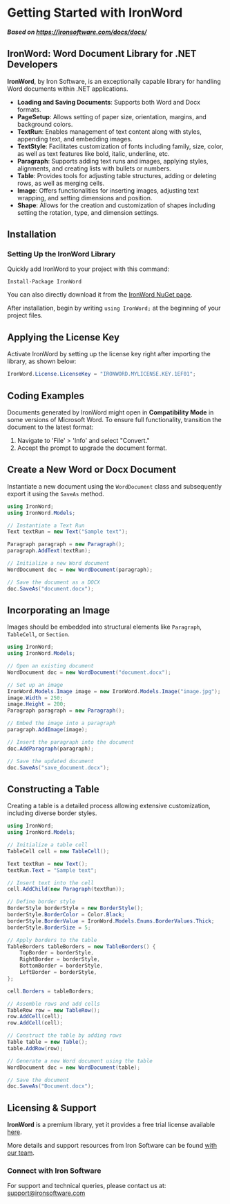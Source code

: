 # Getting Started with IronWord

***Based on <https://ironsoftware.com/docs/docs/>***


## IronWord: Word Document Library for .NET Developers

**IronWord**, by Iron Software, is an exceptionally capable library for handling Word documents within .NET applications.

- **Loading and Saving Documents**: Supports both Word and Docx formats.
- **PageSetup**: Allows setting of paper size, orientation, margins, and background colors.
- **TextRun**: Enables management of text content along with styles, appending text, and embedding images.
- **TextStyle**: Facilitates customization of fonts including family, size, color, as well as text features like bold, italic, underline, etc.
- **Paragraph**: Supports adding text runs and images, applying styles, alignments, and creating lists with bullets or numbers.
- **Table**: Provides tools for adjusting table structures, adding or deleting rows, as well as merging cells.
- **Image**: Offers functionalities for inserting images, adjusting text wrapping, and setting dimensions and position.
- **Shape**: Allows for the creation and customization of shapes including setting the rotation, type, and dimension settings.

## Installation

### Setting Up the IronWord Library

Quickly add IronWord to your project with this command:

```shell
Install-Package IronWord
```

You can also directly download it from the [IronWord NuGet page](https://www.nuget.org/packages/IronWord).

After installation, begin by writing `using IronWord;` at the beginning of your project files.

## Applying the License Key

Activate IronWord by setting up the license key right after importing the library, as shown below:

```csharp
IronWord.License.LicenseKey = "IRONWORD.MYLICENSE.KEY.1EF01";
```

## Coding Examples

Documents generated by IronWord might open in **Compatibility Mode** in some versions of Microsoft Word. To ensure full functionality, transition the document to the latest format:
1. Navigate to 'File' > 'Info' and select "Convert."
2. Accept the prompt to upgrade the document format.

## Create a New Word or Docx Document

Instantiate a new document using the `WordDocument` class and subsequently export it using the `SaveAs` method.

```csharp
using IronWord;
using IronWord.Models;

// Instantiate a Text Run
Text textRun = new Text("Sample text");

Paragraph paragraph = new Paragraph();
paragraph.AddText(textRun);

// Initialize a new Word document
WordDocument doc = new WordDocument(paragraph);

// Save the document as a DOCX
doc.SaveAs("document.docx");
```

## Incorporating an Image

Images should be embedded into structural elements like `Paragraph`, `TableCell`, or `Section`.

```csharp
using IronWord;
using IronWord.Models;

// Open an existing document
WordDocument doc = new WordDocument("document.docx");

// Set up an image
IronWord.Models.Image image = new IronWord.Models.Image("image.jpg");
image.Width = 250;
image.Height = 200;
Paragraph paragraph = new Paragraph();

// Embed the image into a paragraph
paragraph.AddImage(image);

// Insert the paragraph into the document
doc.AddParagraph(paragraph);

// Save the updated document
doc.SaveAs("save_document.docx");
```

## Constructing a Table

Creating a table is a detailed process allowing extensive customization, including diverse border styles.

```csharp
using IronWord;
using IronWord.Models;

// Initialize a table cell
TableCell cell = new TableCell();

Text textRun = new Text();
textRun.Text = "Sample text";

// Insert text into the cell
cell.AddChild(new Paragraph(textRun));

// Define border style
BorderStyle borderStyle = new BorderStyle();
borderStyle.BorderColor = Color.Black;
borderStyle.BorderValue = IronWord.Models.Enums.BorderValues.Thick;
borderStyle.BorderSize = 5;

// Apply borders to the table
TableBorders tableBorders = new TableBorders() {
    TopBorder = borderStyle,
    RightBorder = borderStyle,
    BottomBorder = borderStyle,
    LeftBorder = borderStyle,
};

cell.Borders = tableBorders;

// Assemble rows and add cells
TableRow row = new TableRow();
row.AddCell(cell);
row.AddCell(cell);

// Construct the table by adding rows
Table table = new Table();
table.AddRow(row);

// Generate a new Word document using the table
WordDocument doc = new WordDocument(table);

// Save the document
doc.SaveAs("Document.docx");
```

## Licensing & Support

**IronWord** is a premium library, yet it provides a free trial license available [here](https://ironsoftware.com/csharp/ocr/trial-license).

More details and support resources from Iron Software can be found [with our team](https://ironsoftware.com/#live-chat-support).

### Connect with Iron Software

For support and technical queries, please contact us at: <support@ironsoftware.com>